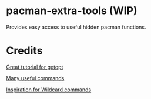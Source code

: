 # pacman-extra-tools (WIP)
Provides easy access to useful hidden pacman functions.



# Credits
[Great tutorial for getopt](https://www.shellscript.sh/tips/getopt/)

[Many useful commands](https://wiki.archlinux.org/title/Pacman/Tips_and_tricks)

[Inspiration for Wildcard commands](https://bbs.archlinux.org/viewtopic.php?id=135649)

